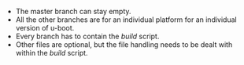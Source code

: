 * The master branch can stay empty.
* All the other branches are for an individual platform for an individual version of u-boot.
* Every branch has to contain the *build* script.
* Other files are optional, but the file handling needs to be dealt with within the *build* script.

